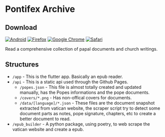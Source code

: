 # Pontifex Archive

## Download

[![Android](https://img.shields.io/badge/Android-3DDC84?style=for-the-badge&logo=android&logoColor=white)](https://play.google.com/store/apps/details?id=fm.leigo.pontifex_archive)
[![Firefox](https://img.shields.io/badge/Firefox-FF7139?style=for-the-badge&logo=Firefox-Browser&logoColor=white)](https://pontifexarchive.leigo.fm/)
[![Google Chrome](https://img.shields.io/badge/Google%20Chrome-4285F4?style=for-the-badge&logo=GoogleChrome&logoColor=white)](https://pontifexarchive.leigo.fm/)
[![Safari](https://img.shields.io/badge/Safari-000000?style=for-the-badge&logo=Safari&logoColor=white)](https://pontifexarchive.leigo.fm/)

Read a comprehensive collection of papal documents and church writings.

## Structures

- `/app` - This is the flutter app. Basically an epub reader.
- `/api` - This is a static api used through the Github Pages.
  - `/popes.json` - This file is almost totally created and updated manually, has the Popes informations and the pope documents.
  - `/covers/*.png` - Has non-offical covers for documents.
  - `/data/[language]/*.json` - These files are the document snapshot extracted from vatican website, the scraper script try to detect some document parts as notes, pope signature, chapters, etc to create a better document to read.
- `/epub_builder` - A python package, using poetry, to web scrape the vatican website and create a epub.

